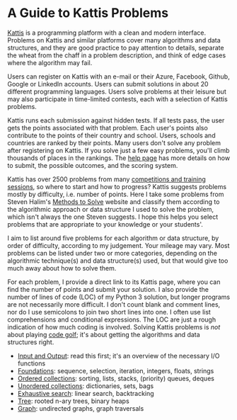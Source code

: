 # A Guide to Kattis Problems

[Kattis](https://open.kattis.com)
is a programming platform with a clean and modern interface.
Problems on Kattis and similar platforms
cover many algorithms and data structures,
and they are good practice to pay attention to details,
separate the wheat from the chaff in a problem description,
and think of edge cases where the algorithm may fail.

Users can register on Kattis with an e-mail or their
Azure, Facebook, Github, Google or LinkedIn accounts.
Users can submit solutions in about 20 different programming languages.
Users solve problems at their leisure but may also participate in time-limited
contests, each with a selection of Kattis problems.

Kattis runs each submission against hidden tests.
If all tests pass, the user gets the points associated with that problem.
Each user's points also contribute to the points of their country and school.
Users, schools and countries are ranked by their points.
Many users don't solve any problem after registering on Kattis.
If you solve just a few easy problems,
you'll climb thousands of places in the rankings.
The [help page](https://open.kattis.com/help) has more details
on how to submit, the possible outcomes, and the scoring system.

Kattis has over 2500 problems from many
[competitions and training sessions](https://open.kattis.com/problem-sources),
so where to start and how to progress?
Kattis suggests problems mostly by difficulty, i.e. number of points.
Here I take some problems from
Steven Halim's [Methods to Solve](https://cpbook.net/methodstosolve) website and classify them according to the algorithmic approach or data structure
I used to solve the problem, which isn't always the one Steven suggests.
I hope this helps you select problems that are appropriate to your knowledge
or your students'.

I aim to list around five problems for each algorithm or data structure,
by order of difficulty, according to my judgement. Your mileage may vary.
Most problems can be listed under two or more categories, depending on the
algorithmic technique(s) and data structure(s) used,
but that would give too much away about how to solve them.

For each problem, I provide a direct link to its Kattis page,
where you can find the number of points and submit your solution.
I also provide the number of lines of code (LOC) of my Python 3 solution,
but longer programs are not necessarily more difficult.
I don't count blank and comment lines, nor
do I use semicolons to join two short lines into one.
I often use list comprehensions and conditional expressions.
The LOC are just a rough indication of how much coding is involved.
Solving Kattis problems is _not_ about playing
[code golf](https://en.wikipedia.org/wiki/Code_golf);
it's about getting the algorithms and data structures right.

- [Input and Output](input.md): read this first;
  it's an overview of the necessary I/O functions
- [Foundations](foundations.md): sequence, selection, iteration,
  integers, floats, strings
- [Ordered collections](ordered.md):
  sorting, lists, stacks, (priority) queues, deques
- [Unordered collections](unordered.md): dictionaries, sets, bags
- [Exhaustive search](exhaustive.md): linear search, backtracking
- [Tree](tree.md): rooted n-ary trees, binary heaps
- [Graph](graph.md): undirected graphs, graph traversals
